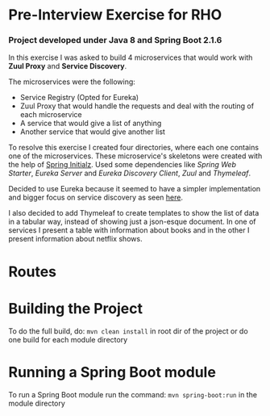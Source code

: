 # Pre-Interview Exercise for RHO
<h3>Project developed under Java 8 and Spring Boot 2.1.6</h3>

In this exercise I was asked to build 4 microservices that would work with **Zuul Proxy** and **Service Discovery**.

The microservices were the following: 
- Service Registry (Opted for Eureka)
- Zuul Proxy that would handle the requests and deal with the routing of each microservice
- A service that would give a list of anything
- Another service that would give another list


To resolve this exercise I created four directories, where each one contains one of the microservices. These microservice's skeletons were created with the help of [Spring Initialz](https://start.spring.io). Used some dependencies like *Spring Web Starter*, *Eureka Server* and *Eureka Discovery Client*, *Zuul* and *Thymeleaf*.

Decided to use Eureka because it seemed to have a simpler implementation and bigger focus on service discovery as seen [here](https://medium.com/knerd/eureka-why-you-shouldnt-use-zookeeper-for-service-discovery-4932c5c7e764).

I also decided to add Thymeleaf to create templates to show the list of data in a tabular way, instead of showing just a json-esque document. In one of services I present a table with information about books and in the other I present information about netflix shows.

# Routes

# Building the Project
To do the full build, do: `mvn clean install` in root dir of the project or do one build for each module directory

# Running a Spring Boot module
To run a Spring Boot module run the command: `mvn spring-boot:run` in the module directory
